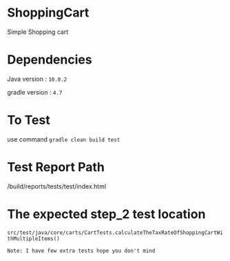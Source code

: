 # ShoppingCart

Simple Shopping cart

# Dependencies

Java version : `10.0.2`

gradle version : `4.7`


# To Test

use command `gradle clean build test`


# Test Report Path

/build/reports/tests/test/index.html


# The expected step_2  test location

`src/test/java/core/carts/CartTests.calculateTheTaxRateOfShoppingCartWithMultipleItems()`

`Note: I have few extra tests hope you don't mind`
